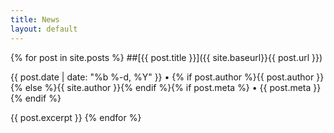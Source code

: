 ```yaml
---
title: News
layout: default
---
```


{% for post in site.posts %}
##[{{ post.title }}]({{ site.baseurl}}{{ post.url }})
<p class="post-meta">{{ post.date | date: "%b %-d, %Y" }} • {% if post.author %}{{ post.author }}{% else %}{{ site.author }}{% endif %}{% if post.meta %} • {{ post.meta }}{% endif %}</p>
{{ post.excerpt }}
{% endfor %}

